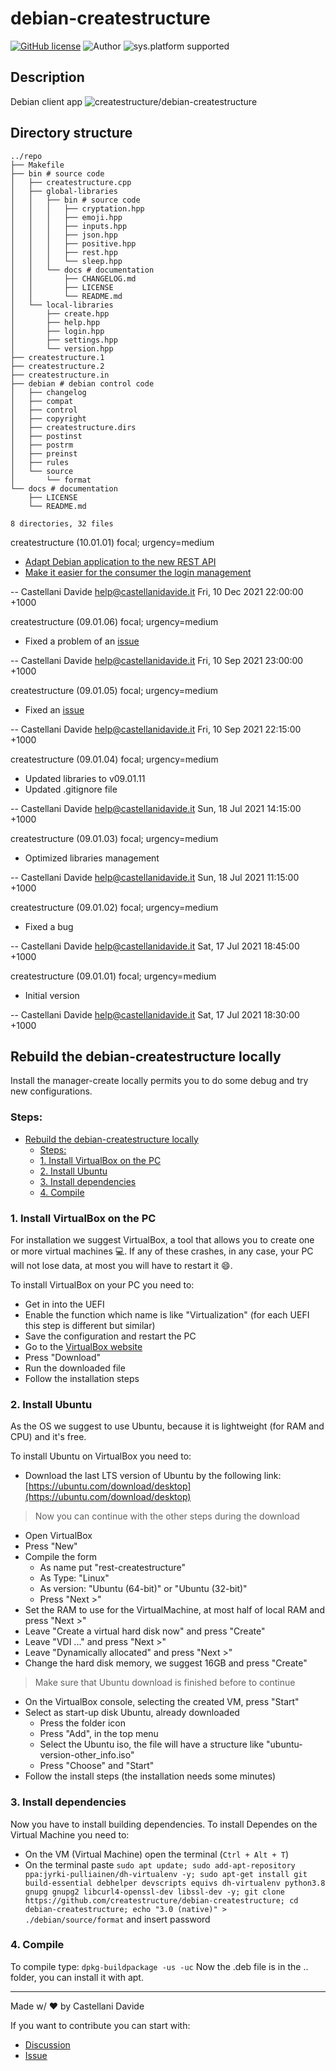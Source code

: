 # debian-createstructure
[![GitHub license](https://img.shields.io/badge/license-GNU-green?style=flat)](https://github.com/createstructure/debian-createstructure/blob/main/docs/LICENSE)
![Author](https://img.shields.io/badge/author-Castellani%20Davide-green?style=flat)
![sys.platform supported](https://img.shields.io/badge/OS%20platform%20supported-all-blue?style=flat) 

##  Description 
Debian client app
![createstructure/debian-createstructure](https://opengraph.githubassets.com/37f8814e3f8f7971126c745381928592361534ae7a75143abcd0a03ebad37956/createstructure/debian-createstructure)
##  Directory structure 

```
../repo
├── Makefile
├── bin # source code
│   ├── createstructure.cpp
│   ├── global-libraries
│   │   ├── bin # source code
│   │   │   ├── cryptation.hpp
│   │   │   ├── emoji.hpp
│   │   │   ├── inputs.hpp
│   │   │   ├── json.hpp
│   │   │   ├── positive.hpp
│   │   │   ├── rest.hpp
│   │   │   └── sleep.hpp
│   │   └── docs # documentation
│   │       ├── CHANGELOG.md
│   │       ├── LICENSE
│   │       └── README.md
│   └── local-libraries
│       ├── create.hpp
│       ├── help.hpp
│       ├── login.hpp
│       ├── settings.hpp
│       └── version.hpp
├── createstructure.1
├── createstructure.2
├── createstructure.in
├── debian # debian control code
│   ├── changelog
│   ├── compat
│   ├── control
│   ├── copyright
│   ├── createstructure.dirs
│   ├── postinst
│   ├── postrm
│   ├── preinst
│   ├── rules
│   └── source
│       └── format
└── docs # documentation
    ├── LICENSE
    └── README.md

8 directories, 32 files
```
createstructure (10.01.01) focal; urgency=medium

  * [Adapt Debian application to the new REST API](https://github.com/createstructure/manager-createstructure/issues/2)
  * [Make it easier for the consumer the login management](https://github.com/createstructure/manager-createstructure/issues/3)

 -- Castellani Davide <help@castellanidavide.it>  Fri, 10 Dec 2021 22:00:00 +1000

createstructure (09.01.06) focal; urgency=medium

  * Fixed a problem of an [issue](https://github.com/createstructure/libraries-createstructure/issues/1)

 -- Castellani Davide <help@castellanidavide.it>  Fri, 10 Sep 2021 23:00:00 +1000

createstructure (09.01.05) focal; urgency=medium

  * Fixed an [issue](https://github.com/createstructure/libraries-createstructure/issues/1)

 -- Castellani Davide <help@castellanidavide.it>  Fri, 10 Sep 2021 22:15:00 +1000

createstructure (09.01.04) focal; urgency=medium

  * Updated libraries to v09.01.11
  * Updated .gitignore file

 -- Castellani Davide <help@castellanidavide.it>  Sun, 18 Jul 2021 14:15:00 +1000

createstructure (09.01.03) focal; urgency=medium

  * Optimized libraries management

 -- Castellani Davide <help@castellanidavide.it>  Sun, 18 Jul 2021 11:15:00 +1000

createstructure (09.01.02) focal; urgency=medium

  * Fixed a bug

 -- Castellani Davide <help@castellanidavide.it>  Sat, 17 Jul 2021 18:45:00 +1000

createstructure (09.01.01) focal; urgency=medium

  * Initial version

 -- Castellani Davide <help@castellanidavide.it>  Sat, 17 Jul 2021 18:30:00 +1000
##  Rebuild the debian-createstructure locally 
Install the manager-create locally permits you to do some debug and try new configurations.

### Steps:
- [ Rebuild the debian-createstructure locally ](#octocat-rebuild-the-debian-createstructure-locally-octocat)
  - [Steps:](#steps)
  - [1. Install VirtualBox on the PC](#1-install-virtualbox-on-the-pc)
  - [2. Install Ubuntu](#2-install-ubuntu)
  - [3. Install dependencies](#3-install-dependencies)
  - [4. Compile](#4-compile)

### 1. Install VirtualBox on the PC
For installation we suggest VirtualBox, a tool that allows you to create one or more virtual machines :computer:.
If any of these crashes, in any case, your PC will not lose data, at most you will have to restart it :smile:.

To install VirtualBox on your PC you need to:
- Get in into the UEFI
- Enable the function which name is like "Virtualization" (for each UEFI this step is different but similar)
- Save the configuration and restart the PC
- Go to the [VirtualBox website](https://www.virtualbox.org/)
- Press "Download"
- Run the downloaded file
- Follow the installation steps

### 2. Install Ubuntu
As the OS we suggest to use Ubuntu, because it is lightweight (for RAM and CPU) and it's free.

To install Ubuntu on VirtualBox you need to:
- Download the last LTS version of Ubuntu by the following link: [https://ubuntu.com/download/desktop](https://ubuntu.com/download/desktop)
> Now you can continue with the other steps during the download
- Open VirtualBox
- Press "New"
- Compile the form
    - As name put "rest-createstructure"
    - As Type: "Linux"
    - As version: "Ubuntu (64-bit)" or "Ubuntu (32-bit)"
    - Press "Next >"
- Set the RAM to use for the VirtualMachine, at most half of local RAM and press "Next >"
- Leave "Create a virtual hard disk now" and press "Create"
- Leave "VDI ..." and press "Next >"
- Leave "Dynamically allocated" and press "Next >"
- Change the hard disk memory, we suggest 16GB and press "Create"
> Make sure that Ubuntu download is finished before to continue
- On the VirtualBox console, selecting the created VM, press "Start"
- Select as start-up disk Ubuntu, already downloaded
    - Press the folder icon
    - Press "Add", in the top menu
    - Select the Ubuntu iso, the file will have a structure like "ubuntu-version-other_info.iso"
    - Press "Choose" and "Start"
- Follow the install steps (the installation needs some minutes)

### 3. Install dependencies
Now you have to install building dependencies.
To install Dependes on the Virtual Machine you need to:
- On the VM (Virtual Machine) open the terminal (`Ctrl + Alt + T`)
- On the terminal paste `sudo apt update; sudo add-apt-repository ppa:jyrki-pulliainen/dh-virtualenv -y; sudo apt-get install git build-essential debhelper devscripts equivs dh-virtualenv python3.8 gnupg gnupg2 libcurl4-openssl-dev libssl-dev -y; git clone https://github.com/createstructure/debian-createstructure; cd debian-createstructure; echo "3.0 (native)" > ./debian/source/format` and insert password

### 4. Compile
To compile type: `dpkg-buildpackage -us -uc`
Now the .deb file is in the .. folder, you can install it with apt.

---
Made w/ :heart: by Castellani Davide

If you want to contribute you can start with:
- [Discussion](https://github.com/createstructure/debian-createstructure/discussions)
- [Issue](https://github.com/createstructure/debian-createstructure/issues/new)
